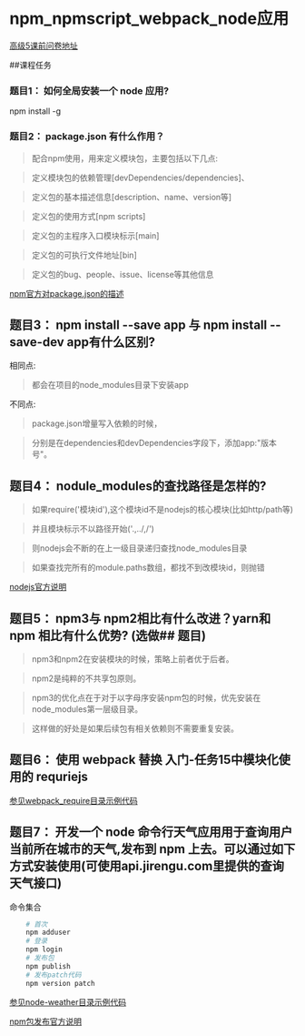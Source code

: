 # npm_npmscript_webpack_node应用

[高级5课前问卷地址](https://sojump.com/jq/12187379.aspx)

##课程任务

### 题目1： 如何全局安装一个 node 应用?

npm install -g <packagename>

### 题目2： package.json 有什么作用？

> 配合npm使用，用来定义模块包，主要包括以下几点:

> 定义模块包的依赖管理[devDependencies/dependencies]、

> 定义包的基本描述信息[description、name、version等]

> 定义包的使用方式[npm scripts]

> 定义包的主程序入口模块标示[main]

> 定义包的可执行文件地址[bin]

> 定义包的bug、people、issue、license等其他信息

[npm官方对package.json的描述](https://docs.npmjs.com/files/package.json)


## 题目3： npm install --save app 与 npm install --save-dev app有什么区别?

相同点:

> 都会在项目的node_modules目录下安装app

不同点:

> package.json增量写入依赖的时候，

> 分别是在dependencies和devDependencies字段下，添加app:"版本号"。


## 题目4： nodule_modules的查找路径是怎样的?

> 如果require('模块id'),这个模块id不是nodejs的核心模块(比如http/path等)

> 并且模块标示不以路径开始('.,../,/')

> 则nodejs会不断的在上一级目录递归查找node_modules目录

> 如果查找完所有的module.paths数组，都找不到改模块id，则抛错

[nodejs官方说明](https://nodejs.org/api/modules.html#modules_loading_from_node_modules_folders)

## 题目5： npm3与 npm2相比有什么改进？yarn和 npm 相比有什么优势? (选做## 题目)

> npm3和npm2在安装模块的时候，策略上前者优于后者。

> npm2是纯粹的不共享包原则。

> npm3的优化点在于对于以字母序安装npm包的时候，优先安装在node_modules第一层级目录。

> 这样做的好处是如果后续包有相关依赖则不需要重复安装。


## 题目6： 使用 webpack 替换 入门-任务15中模块化使用的 requriejs

[参见webpack_require目录示例代码](./webpack_require)



## 题目7： 开发一个 node 命令行天气应用用于查询用户当前所在城市的天气,发布到 npm 上去。可以通过如下方式安装使用(可使用api.jirengu.com里提供的查询天气接口)

命令集合

```bash
	# 首次
	npm adduser 
	# 登录
	npm login
	# 发布包
	npm publish 
	# 发布patch代码
	npm version patch
```

[参见node-weather目录示例代码](./node-weather)

[npm包发布官方说明](https://docs.npmjs.com/getting-started/publishing-npm-packages)







